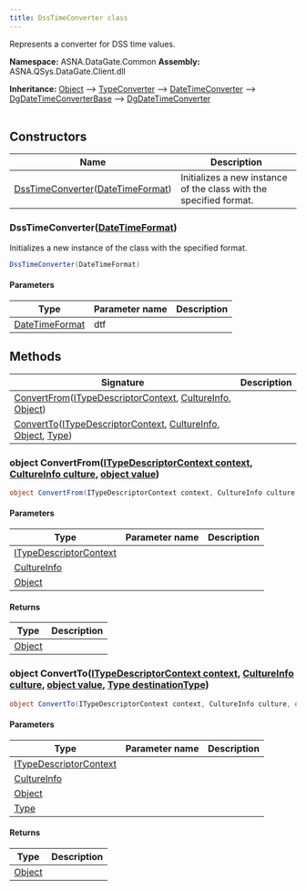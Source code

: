 ```yaml
---
title: DssTimeConverter class
---
```


Represents a converter for DSS time values.

**Namespace:** ASNA.DataGate.Common
**Assembly:** ASNA.QSys.DataGate.Client.dll

**Inheritance:** [Object](https://docs.microsoft.com/en-us/dotnet/api/system.object) --> [TypeConverter](https://learn.microsoft.com/en-us/dotnet/api/system.componentmodel.typeconverter?view=net-8.0) --> [DateTimeConverter](https://learn.microsoft.com/en-us/dotnet/api/system.datetimeconverter?view=net-8.0) --> [DgDateTimeConverterBase](/reference/datagate/datagate-common/dg-date-time-converter-base.html) --> [DgDateTimeConverter](/reference/datagate/datagate-common/dg-date-time-converter.html)
<br>
<br>

## Constructors

| Name | Description |
| --- | --- |
| [DssTimeConverter](#dsstimeconverterdatetimeformat)([DateTimeFormat](/reference/datagate/datagate-common/date-time-format.html)) | Initializes a new instance of the  class with the specified format.

### DssTimeConverter([DateTimeFormat](/reference/datagate/datagate-common/date-time-format.html))

Initializes a new instance of the  class with the specified format.

```cs
DssTimeConverter(DateTimeFormat)
```

#### Parameters

| Type | Parameter name | Description
| --- | --- | ---
| [DateTimeFormat](/reference/datagate/datagate-common/date-time-format.html) | dtf | 

## Methods

| Signature | Description |
| --- | --- |
| [ConvertFrom](#convertfromitypedescriptorcontext-cultureinfo-object)([ITypeDescriptorContext](https://learn.microsoft.com/en-us/dotnet/api/system.componentmodel.itypedescriptorcontext?view=net-8.0), [CultureInfo](https://docs.microsoft.com/en-us/dotnet/api/system.globalization.cultureinfo), [Object](https://docs.microsoft.com/en-us/dotnet/api/system.object)) | 
| [ConvertTo](#converttoitypedescriptorcontext-cultureinfo-object-type)([ITypeDescriptorContext](https://learn.microsoft.com/en-us/dotnet/api/system.componentmodel.itypedescriptorcontext?view=net-8.0), [CultureInfo](https://docs.microsoft.com/en-us/dotnet/api/system.globalization.cultureinfo), [Object](https://docs.microsoft.com/en-us/dotnet/api/system.object), [Type](https://docs.microsoft.com/en-us/dotnet/api/system.type)) | 

### object ConvertFrom([ITypeDescriptorContext context](https://learn.microsoft.com/en-us/dotnet/api/system.componentmodel.itypedescriptorcontext?view=net-8.0), [CultureInfo culture](https://docs.microsoft.com/en-us/dotnet/api/system.globalization.cultureinfo), [object value](https://docs.microsoft.com/en-us/dotnet/api/system.object))



```cs
object ConvertFrom(ITypeDescriptorContext context, CultureInfo culture, object value)
```

#### Parameters

| Type | Parameter name | Description
| --- | --- | ---
| [ITypeDescriptorContext](https://learn.microsoft.com/en-us/dotnet/api/system.componentmodel.itypedescriptorcontext?view=net-8.0) |  | 
| [CultureInfo](https://docs.microsoft.com/en-us/dotnet/api/system.globalization.cultureinfo) |  | 
| [Object](https://docs.microsoft.com/en-us/dotnet/api/system.object) |  | 

#### Returns

| Type | Description
| --- | ---
| [Object](https://docs.microsoft.com/en-us/dotnet/api/system.object) | 

### object ConvertTo([ITypeDescriptorContext context](https://learn.microsoft.com/en-us/dotnet/api/system.componentmodel.itypedescriptorcontext?view=net-8.0), [CultureInfo culture](https://docs.microsoft.com/en-us/dotnet/api/system.globalization.cultureinfo), [object value](https://docs.microsoft.com/en-us/dotnet/api/system.object), [Type destinationType](https://docs.microsoft.com/en-us/dotnet/api/system.type))



```cs
object ConvertTo(ITypeDescriptorContext context, CultureInfo culture, object value, Type destinationType)
```

#### Parameters

| Type | Parameter name | Description
| --- | --- | ---
| [ITypeDescriptorContext](https://learn.microsoft.com/en-us/dotnet/api/system.componentmodel.itypedescriptorcontext?view=net-8.0) |  | 
| [CultureInfo](https://docs.microsoft.com/en-us/dotnet/api/system.globalization.cultureinfo) |  | 
| [Object](https://docs.microsoft.com/en-us/dotnet/api/system.object) |  | 
| [Type](https://docs.microsoft.com/en-us/dotnet/api/system.type) |  | 

#### Returns

| Type | Description
| --- | ---
| [Object](https://docs.microsoft.com/en-us/dotnet/api/system.object) | 

